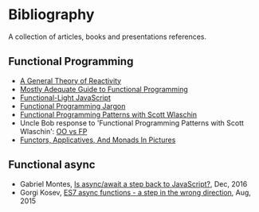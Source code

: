 # Bibliography
A collection of articles, books and presentations references.

## Functional Programming

 * [A General Theory of Reactivity](https://www.gitbook.com/book/kriskowal/gtor/details)
 * [Mostly Adequate Guide to Functional Programming](https://www.gitbook.com/book/drboolean/mostly-adequate-guide/details)
 * [Functional-Light JavaScript](https://github.com/getify/Functional-Light-JS)
 * [Functional Programming Jargon](https://github.com/hemanth/functional-programming-jargon)
 * [Functional Programming Patterns with Scott Wlaschin](https://skillsmatter.com/skillscasts/6120-functional-programming-design-patterns-with-scott-wlaschin)
 * Uncle Bob response to 'Functional Programming Patterns with Scott Wlaschin': [OO vs FP](http://blog.cleancoder.com/uncle-bob/2014/11/24/FPvsOO.html)
 * [Functors, Applicatives, And Monads In Pictures](http://adit.io/posts/2013-04-17-functors,_applicatives,_and_monads_in_pictures.html)


## Functional async

 * Gabriel Montes, [Is async/await a step back to JavaScript?](https://medium.com/@gab_montes/is-async-await-a-step-back-to-javascript-95e31263dd31), Dec, 2016
 * Gorgi Kosev, [ES7 async functions - a step in the wrong direction](https://spion.github.io/posts/es7-async-await-step-in-the-wrong-direction.html), Aug, 2015
